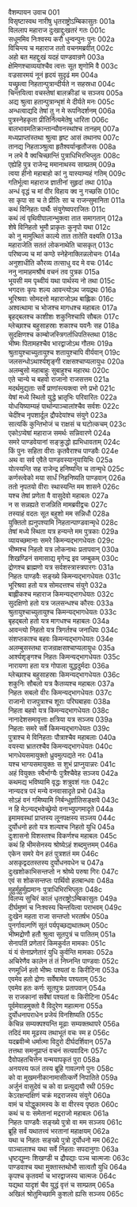 वैशम्पायन उवाच	001  
विसृष्टास्वथ नारीषु धृतराष्ट्रोऽम्बिकासुतः	001a  
विललाप महाराज दुःखाद्दुःखतरं गतः	001c  
सधूममिव निःश्वस्य करौ धुन्वन्पुनः पुनः	002a  
विचिन्त्य च महाराज ततो वचनमब्रवीत्	002c  
अहो बत महद्दुःखं यदहं पाण्डवान्रणे	003a  
क्षेमिणश्चाव्ययांश्चैव त्वत्तः सूत शृणोमि वै	003c  
वज्रसारमयं नूनं हृदयं सुदृढं मम	004a  
यच्छ्रुत्वा निहतान्पुत्रान्दीर्यते न सहस्रधा	004c  
चिन्तयित्वा वचस्तेषां बालक्रीडां च सञ्जय	005a  
अद्य श्रुत्वा हतान्पुत्रान्भृशं मे दीर्यते मनः	005c  
अन्धत्वाद्यदि तेषां तु न मे रूपनिदर्शनम्	006a  
पुत्रस्नेहकृता प्रीतिर्नित्यमेतेषु धारिता	006c  
बालभावमतिक्रान्तान्यौवनस्थांश्च तानहम्	007a  
मध्यप्राप्तांस्तथा श्रुत्वा हृष्ट आसं तथानघ	007c  
तानद्य निहताञ्श्रुत्वा हृतैश्वर्यान्हृतौजसः	008a  
न लभे वै क्वचिच्छान्तिं पुत्राधिभिरभिप्लुतः	008c  
एह्येहि पुत्र राजेन्द्र ममानाथस्य साम्प्रतम्	009a  
त्वया हीनो महाबाहो कां नु यास्याम्यहं गतिम्	009c  
गतिर्भूत्वा महाराज ज्ञातीनां सुहृदां तथा	010a  
अन्धं वृद्धं च मां वीर विहाय क्व नु गच्छसि	010c  
सा कृपा सा च ते प्रीतिः सा च राजन्सुमानिता	011a  
कथं विनिहतः पार्थैः संयुगेष्वपराजितः	011c  
कथं त्वं पृथिवीपालान्भुक्त्वा तात समागतान्	012a  
शेषे विनिहतो भूमौ प्राकृतः कुनृपो यथा	012c  
को नु मामुत्थितं काल्ये तात तातेति वक्ष्यति	013a  
महाराजेति सततं लोकनाथेति चासकृत्	013c  
परिष्वज्य च मां कण्ठे स्नेहेनाक्लिन्नलोचनः	014a  
अनुशाधीति कौरव्य तत्साधु वद मे वचः	014c  
ननु नामाहमश्रौषं वचनं तव पुत्रक	015a  
भूयसी मम पृथ्वीयं यथा पार्थस्य नो तथा	015c  
भगदत्तः कृपः शल्य आवन्त्योऽथ जयद्रथः	016a  
भूरिश्रवाः सोमदत्तो महाराजोऽथ बाह्लिकः	016c  
अश्वत्थामा च भोजश्च मागधश्च महाबलः	017a  
बृहद्बलश्च काशीशः शकुनिश्चापि सौबलः	017c  
म्लेच्छाश्च बहुसाहस्राः शकाश्च यवनैः सह	018a  
सुदक्षिणश्च काम्बोजस्त्रिगर्ताधिपतिस्तथा	018c  
भीष्मः पितामहश्चैव भारद्वाजोऽथ गौतमः	019a  
श्रुतायुश्चाच्युतायुश्च शतायुश्चापि वीर्यवान्	019c  
जलसन्धोऽथार्श्यशृङ्गी राक्षसश्चाप्यलायुधः	020a  
अलम्बुसो महाबाहुः सुबाहुश्च महारथः	020c  
एते चान्ये च बहवो राजानो राजसत्तम	021a  
मदर्थमुद्यताः सर्वे प्राणांस्त्यक्त्वा रणे प्रभो	021c  
येषां मध्ये स्थितो युद्धे भ्रातृभिः परिवारितः	022a  
योधयिष्याम्यहं पार्थान्पाञ्चालांश्चैव सर्वशः	022c  
चेदींश्च नृपशार्दूल द्रौपदेयांश्च संयुगे	023a  
सात्यकिं कुन्तिभोजं च राक्षसं च घटोत्कचम्	023c  
एकोऽप्येषां महाराज समर्थः सन्निवारणे	024a  
समरे पाण्डवेयानां सङ्क्रुद्धो ह्यभिधावताम्	024c  
किं पुनः सहिता वीराः कृतवैराश्च पाण्डवैः	024e  
अथ वा सर्व एवैते पाण्डवस्यानुयायिभिः	025a  
योत्स्यन्ति सह राजेन्द्र हनिष्यन्ति च तान्मृधे	025c  
कर्णस्त्वेको मया सार्धं निहनिष्यति पाण्डवान्	026a  
ततो नृपतयो वीराः स्थास्यन्ति मम शासने	026c  
यश्च तेषां प्रणेता वै वासुदेवो महाबलः	027a  
न स सन्नह्यते राजन्निति मामब्रवीद्वचः	027c  
तस्याहं वदतः सूत बहुशो मम सन्निधौ	028a  
युक्तितो ह्यनुपश्यामि निहतान्पाण्डवान्मृधे	028c  
तेषां मध्ये स्थिता यत्र हन्यन्ते मम पुत्रकाः	029a  
व्यायच्छमानाः समरे किमन्यद्भागधेयतः	029c  
भीष्मश्च निहतो यत्र लोकनाथः प्रतापवान्	030a  
शिखण्डिनं समासाद्य मृगेन्द्र इव जम्बुकम्	030c  
द्रोणश्च ब्राह्मणो यत्र सर्वशस्त्रास्त्रपारगः	031a  
निहतः पाण्डवैः सङ्ख्ये किमन्यद्भागधेयतः	031c  
भूरिश्रवा हतो यत्र सोमदत्तश्च संयुगे	032a  
बाह्लीकश्च महाराज किमन्यद्भागधेयतः	032c  
सुदक्षिणो हतो यत्र जलसन्धश्च कौरवः	033a  
श्रुतायुश्चाच्युतायुश्च किमन्यद्भागधेयतः	033c  
बृहद्बलो हतो यत्र मागधश्च महाबलः	034a  
आवन्त्यो निहतो यत्र त्रिगर्तश्च जनाधिपः	034c  
संशप्तकाश्च बहवः किमन्यद्भागधेयतः	034e  
अलम्बुसस्तथा राजन्राक्षसश्चाप्यलायुधः	035a  
आर्श्यशृङ्गश्च निहतः किमन्यद्भागधेयतः	035c  
नारायणा हता यत्र गोपाला युद्धदुर्मदाः	036a  
म्लेच्छाश्च बहुसाहस्राः किमन्यद्भागधेयतः	036c  
शकुनिः सौबलो यत्र कैतव्यश्च महाबलः	037a  
निहतः सबलो वीरः किमन्यद्भागधेयतः	037c  
राजानो राजपुत्राश्च शूराः परिघबाहवः	038a  
निहता बहवो यत्र किमन्यद्भागधेयतः	038c  
नानादेशसमावृत्ताः क्षत्रिया यत्र सञ्जय	039a  
निहताः समरे सर्वे किमन्यद्भागधेयतः	039c  
पुत्राश्च मे विनिहताः पौत्राश्चैव महाबलाः	040a  
वयस्या भ्रातरश्चैव किमन्यद्भागधेयतः	040c  
भागधेयसमायुक्तो ध्रुवमुत्पद्यते नरः	041a  
यश्च भाग्यसमायुक्तः स शुभं प्राप्नुयान्नरः	041c  
अहं वियुक्तः स्वैर्भाग्यैः पुत्रैश्चैवेह सञ्जय	042a  
कथमद्य भविष्यामि वृद्धः शत्रुवशं गतः	042c  
नान्यदत्र परं मन्ये वनवासादृते प्रभो	043a  
सोऽहं वनं गमिष्यामि निर्बन्धुर्ज्ञातिसङ्क्षये	043c  
न हि मेऽन्यद्भवेच्छ्रेयो वनाभ्युपगमादृते	044a  
इमामवस्थां प्राप्तस्य लूनपक्षस्य सञ्जय	044c  
दुर्योधनो हतो यत्र शल्यश्च निहतो युधि	045a  
दुःशासनो विशस्तश्च विकर्णश्च महाबलः	045c  
कथं हि भीमसेनस्य श्रोष्येऽहं शब्दमुत्तमम्	046a  
एकेन समरे येन हतं पुत्रशतं मम	046c  
असकृद्वदतस्तस्य दुर्योधनवधेन च	047a  
दुःखशोकाभिसन्तप्तो न श्रोष्ये परुषा गिरः	047c  
एवं स शोकसन्तप्तः पार्थिवो हतबान्धवः	048a  
मुहुर्मुहुर्मुह्यमानः पुत्राधिभिरभिप्लुतः	048c  
विलप्य सुचिरं कालं धृतराष्ट्रोऽम्बिकासुतः	049a  
दीर्घमुष्णं च निःश्वस्य चिन्तयित्वा पराभवम्	049c  
दुःखेन महता राजा सन्तप्तो भरतर्षभ	050a  
पुनर्गावल्गणिं सूतं पर्यपृच्छद्यथातथम्	050c  
भीष्मद्रोणौ हतौ श्रुत्वा सूतपुत्रं च पातितम्	051a  
सेनापतिं प्रणेतारं किमकुर्वत मामकाः	051c  
यं यं सेनाप्रणेतारं युधि कुर्वन्ति मामकाः	052a  
अचिरेणैव कालेन तं तं निघ्नन्ति पाण्डवाः	052c  
रणमूर्ध्नि हतो भीष्मः पश्यतां वः किरीटिना	053a  
एवमेव हतो द्रोणः सर्वेषामेव पश्यताम्	053c  
एवमेव हतः कर्णः सूतपुत्रः प्रतापवान्	054a  
स राजकानां सर्वेषां पश्यतां वः किरीटिना	054c  
पूर्वमेवाहमुक्तो वै विदुरेण महात्मना	055a  
दुर्योधनापराधेन प्रजेयं विनशिष्यति	055c  
केचिन्न सम्यक्पश्यन्ति मूढाः सम्यक्तथापरे	056a  
तदिदं मम मूढस्य तथाभूतं वचः स्म ह	056c  
यदब्रवीन्मे धर्मात्मा विदुरो दीर्घदर्शिवान्	057a  
तत्तथा समनुप्राप्तं वचनं सत्यवादिनः	057c  
दैवोपहतचित्तेन यन्मयापकृतं पुरा	058a  
अनयस्य फलं तस्य ब्रूहि गावल्गणे पुनः	058c  
को वा मुखमनीकानामासीत्कर्णे निपातिते	059a  
अर्जुनं वासुदेवं च को वा प्रत्युद्ययौ रथी	059c  
केऽरक्षन्दक्षिणं चक्रं मद्रराजस्य संयुगे	060a  
वामं च योद्धुकामस्य के वा वीरस्य पृष्ठतः	060c  
कथं च वः समेतानां मद्रराजो महाबलः	061a  
निहतः पाण्डवैः सङ्ख्ये पुत्रो वा मम सञ्जय	061c  
ब्रूहि सर्वं यथातत्त्वं भरतानां महाक्षयम्	062a  
यथा च निहतः सङ्ख्ये पुत्रो दुर्योधनो मम	062c  
पाञ्चालाश्च यथा सर्वे निहताः सपदानुगाः	063a  
धृष्टद्युम्नः शिखण्डी च द्रौपद्याः पञ्च चात्मजाः	063c  
पाण्डवाश्च यथा मुक्तास्तथोभौ सात्वतौ युधि	064a  
कृपश्च कृतवर्मा च भारद्वाजस्य चात्मजः	064c  
यद्यथा यादृशं चैव युद्धं वृत्तं च साम्प्रतम्	065a  
अखिलं श्रोतुमिच्छामि कुशलो ह्यसि सञ्जय	065c  
